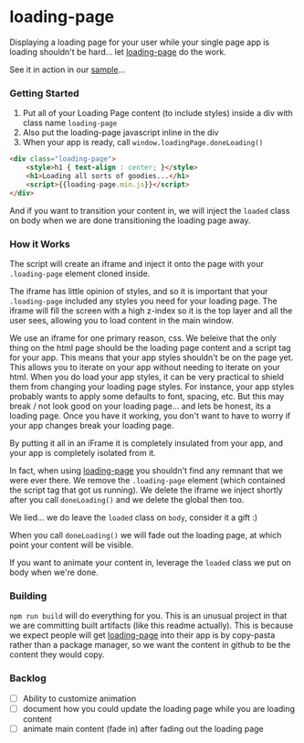 # loading-page

Displaying a loading page for your user while your single page app is loading shouldn't be hard... let [loading-page][1] do the work.

See it in action in our [sample](https://cdn.rawgit.com/jhoguet/loading-page/master/dist/sample.html?v=sha)...

### Getting Started

1. Put all of your Loading Page content (to include styles) inside a div with class name `loading-page`
2. Also put the loading-page javascript inline in the div
3. When your app is ready, call `window.loadingPage.doneLoading()`
```html
<div class="loading-page">
	<style>h1 { text-align : center; }</style>
	<h1>Loading all sorts of goodies...</h1>
    <script>{{loading-page.min.js}}</script>
</div>
```

And if you want to transition your content in, we will inject the `loaded` class on body when we are done transitioning the loading page away.

### How it Works
The script will create an iframe and inject it onto the page with your `.loading-page` element cloned inside. 

The iframe has little opinion of styles, and so it is important that your `.loading-page` included any styles you need for your loading page. The iframe will fill the screen with a high z-index so it is the top layer and all the user sees, allowing you to load content in the main window. 

We use an iframe for one primary reason, css. We beleive that the only thing on the html page should be the loading page content and a script tag for your app. This means that your app styles shouldn't be on the page yet. This allows you to iterate on your app without needing to iterate on your html. When you do load your app styles, it can be very practical to shield them from changing your loading page styles. For instance, your app styles probably wants to apply some defaults to font, spacing, etc. But this may break / not look good on your loading page... and lets be honest, its a loading page. Once you have it working, you don't want to have to worry if your app changes break your loading page. 

By putting it all in an iFrame it is completely insulated from your app, and your app is completely isolated from it. 

In fact, when using [loading-page][1] you shouldn't find any remnant that we were ever there. We remove the `.loading-page` element (which contained the script tag that got us running). We delete the iframe we inject shortly after you call `doneLoading()` and we delete the global then too.

We lied... we do leave the `loaded` class on `body`, consider it a gift :)

When you call `doneLoading()` we will fade out the loading page, at which point your content will be visible.

If you want to animate your content in, leverage the `loaded` class we put on body when we're done.


### Building

`npm run build` will do everything for you. This is an unusual project in that we are committing built artifacts (like this readme actually). This is because we expect people will get [loading-page][1] into their app is by copy-pasta rather than  a package manager, so we want the content in github to be the content they would copy.

### Backlog
- [ ] Ability to customize animation
- [ ] document how you could update the loading page while you are loading content
- [ ] animate main content (fade in) after fading out the loading page

[1]: https://github.com/jhoguet/loading-page